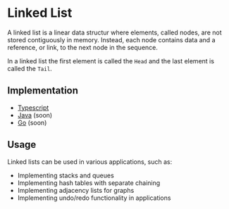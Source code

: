 # Linked List

A linked list is a linear data structur where elements, called nodes, are not stored contiguously in memory. Instead, each node contains data and a reference, or link, to the next node in the sequence.

In a linked list the first element is called the `Head` and the last element is called the `Tail`.

## Implementation
- [Typescript](./ts)
- [Java](./java) (soon)
- [Go](./go) (soon)

## Usage
Linked lists can be used in various applications, such as:
- Implementing stacks and queues
- Implementing hash tables with separate chaining
- Implementing adjacency lists for graphs
- Implementing undo/redo functionality in applications